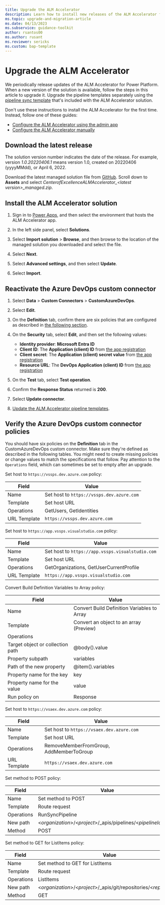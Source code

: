 ```yaml
---
title: Upgrade the ALM Accelerator
description: Learn how to install new releases of the ALM Accelerator for Power Platform.
ms.topic: upgrade-and-migration-article
ms.date: 04/13/2023
ms.subservice: guidance-toolkit
author: rsantos00
ms.author: rusant
ms.reviewer: sericks
ms.custom: bap-template
---
```


# Upgrade the ALM Accelerator

We periodically release updates of the ALM Accelerator for Power Platform. When a new version of the solution is available, follow the steps in this article to upgrade it. Upgrade the pipeline templates separately using the [pipeline sync template](setup-pipeline-sync.md) that's included with the ALM Accelerator solution.

Don't use these instructions to install the ALM Accelerator for the first time. Instead, follow one of these guides:

- [Configure the ALM Accelerator using the admin app](setup-admin-tasks.md)
- [Configure the ALM Accelerator manually](setup-components-manually.md)

## Download the latest release

The solution version number indicates the date of the release. For example, version *1.0.20220406.1* means version 1.0, created on 20220406 (yyyyMMdd), or April 6, 2022.

Download the latest managed solution file from [GitHub](https://github.com/microsoft/coe-starter-kit/releases). Scroll down to **Assets** and select *CenterofExcellenceALMAccelerator_\<latest version\>_managed.zip*.

## Install the ALM Accelerator solution

1. Sign in to [Power Apps](https://make.powerapps.com), and then select the environment that hosts the ALM Accelerator app.

1. In the left side panel, select **Solutions**.

1. Select **Import solution** > **Browse**, and then browse to the location of the managed solution you downloaded and select the file.

1. Select **Next**.

1. Select **Advanced settings**, and then select **Update**.

1. Select **Import**.

## Reactivate the Azure DevOps custom connector

1. Select **Data** > **Custom Connectors** > **CustomAzureDevOps**.

1. Select **Edit**.

1. On the **Definition** tab, confirm there are six policies that are configured as described in [the following section](#verify-the-azure-devops-custom-connector-policies).

1. On the **Security** tab, select **Edit**, and then set the following values:

   - **Identity provider**: **Microsoft Entra ID**
   - **Client ID**: The **Application (client) ID** from [the app registration](setup-admin-tasks.md#create-an-app-registration-in-your-microsoft-entra-environment)
   - **Client secret**: The **Application (client) secret value** from [the app registration](setup-admin-tasks.md#create-an-app-registration-in-your-microsoft-entra-environment)
   - **Resource URL**: The **DevOps Application (client) ID** from [the app registration](setup-admin-tasks.md#create-an-app-registration-in-your-microsoft-entra-environment)

1. On the **Test** tab, select **Test operation**.

1. Confirm the **Response Status** returned is **200**.

1. Select **Update connector**.

1. [Update the ALM Accelerator pipeline templates](setup-pipeline-sync.md).

## Verify the Azure DevOps custom connector policies

You should have six policies on the **Definition** tab in the CustomAzureDevOps custom connector. Make sure they're defined as described in the following tables. You might need to create missing policies or change values to match the specifications that follow. Pay attention to the `Operations` field, which can sometimes be set to empty after an upgrade.

Set host to `https://vssps.dev.azure.com` policy:

| Field | Value |
| ----- | ----- |
| Name | Set host to `https://vssps.dev.azure.com` |
| Template | Set host URL |
| Operations | GetUsers, GetIdentities |
| URL Template | `https://vssps.dev.azure.com` |

Set host to `https://app.vssps.visualstudio.com` policy:

| Field | Value |
| ----- | ----- |
| Name | Set host to `https://app.vssps.visualstudio.com` |
| Template | Set host URL |
| Operations | GetOrganizations, GetUserCurrentProfile |
| URL Template | `https://app.vssps.visualstudio.com` |

Convert Build Definition Variables to Array policy:

| Field | Value |
| ----- | ----- |
| Name | Convert Build Definition Variables to Array |
| Template | Convert an object to an array (Preview) |
| Operations | |
| Target object or collection path | @body().value |
| Property subpath | variables |
| Path of the new property | @item().variables |
| Property name for the key | key |
| Property name for the value | value |
| Run policy on | Response |

Set host to `https://vsaex.dev.azure.com` policy:

| Field | Value |
| ----- | ----- |
| Name | Set host to `https://vsaex.dev.azure.com` |
| Template| Set host URL |
| Operations | RemoveMemberFromGroup, AddMemberToGroup |
| URL Template | `https://vsaex.dev.azure.com` |

Set method to POST policy:

| Field | Value |
| ----- | ----- |
| Name | Set method to POST |
| Template| Route request |
| Operations | RunSyncPipeline |
| New path | <*organization*>/<*project*>/_apis/pipelines/<*pipelineId*>/runs
| Method | POST |

Set method to GET for ListItems policy:

| Field | Value |
| ----- | ----- |
| Name| Set method to GET for ListItems |
| Template| Route request |
| Operations | ListItems
| New path | <*organization*>/<*project*>/_apis/git/repositories/<*repo*>/items |
| Method | GET |
